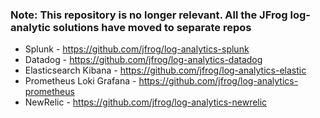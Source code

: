 ### Note: This repository is no longer relevant. All the JFrog log-analytic solutions have moved to separate repos

* Splunk - https://github.com/jfrog/log-analytics-splunk
* Datadog - https://github.com/jfrog/log-analytics-datadog
* Elasticsearch Kibana - https://github.com/jfrog/log-analytics-elastic
* Prometheus Loki Grafana - https://github.com/jfrog/log-analytics-prometheus
* NewRelic - https://github.com/jfrog/log-analytics-newrelic

